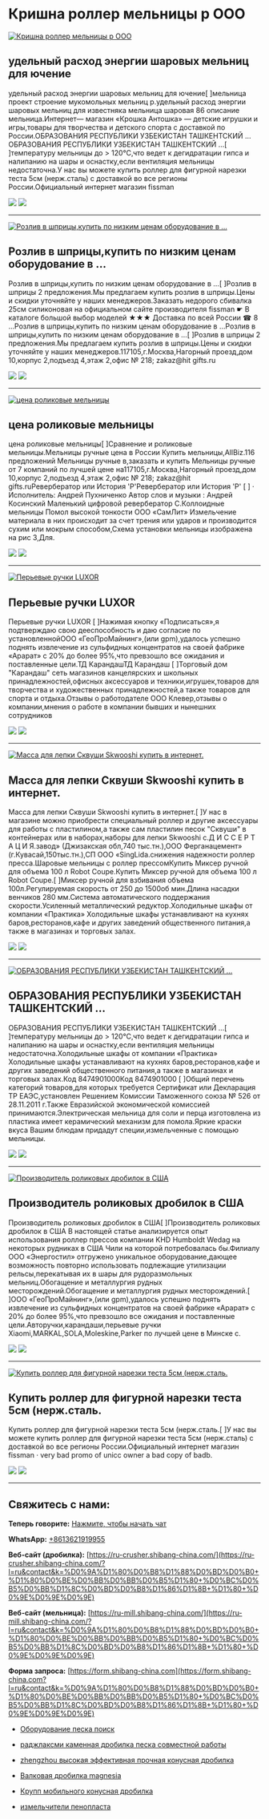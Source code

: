 # Кришна роллер мельницы р ООО

<a href="https://swt.shibang-china.com/?l=ru&img&k=%D0%9A%D1%80%D0%B8%D1%88%D0%BD%D0%B0+%D1%80%D0%BE%D0%BB%D0%BB%D0%B5%D1%80+%D0%BC%D0%B5%D0%BB%D1%8C%D0%BD%D0%B8%D1%86%D1%8B+%D1%80+%D0%9E%D0%9E%D0%9E" target="_blank">![Кришна роллер мельницы р ООО](http://static.shibang-china.com/all-800x300/627.jpg)</a>

## удельный расход энергии шаровых мельниц для ючение
удельный расход энергии шаровых мельниц для ючение[ ]мельница проект строение мукомольных мельниц р.удельный расход энергии шаровых мельниц для известняка мельница шаровая 86 описание мельница.Интернет— магазин &#171;Крошка Антошка&#187; — детские игрушки и игры,товары для творчества и детского спорта с доставкой по России.ОБРАЗОВАНИЯ РЕСПУБЛИКИ УЗБЕКИСТАН ТАШКЕНТСКИЙ …ОБРАЗОВАНИЯ РЕСПУБЛИКИ УЗБЕКИСТАН ТАШКЕНТСКИЙ …[ ]температуру мельницы до &gt; 120&#176;С,что ведет к дегидратации гипса и налипанию на шары и оснастку,если вентиляция мельницы недостаточна.У нас вы можете купить роллер для фигурной нарезки теста 5см (нерж.сталь) с доставкой во все регионы России.Официальный интернет магазин fissman


<a href="https://whatsapp.shibangsoft.com/WhatsApp.php" target="_blank" title="WhatsApp">![](http://static.shibang-china.com/icon/whatsapp.png)</a> <a href="https://swt.shibang-china.com/?l=ru&icon&k=%D0%9A%D1%80%D0%B8%D1%88%D0%BD%D0%B0+%D1%80%D0%BE%D0%BB%D0%BB%D0%B5%D1%80+%D0%BC%D0%B5%D0%BB%D1%8C%D0%BD%D0%B8%D1%86%D1%8B+%D1%80+%D0%9E%D0%9E%D0%9E" target="_blank">![](http://static.shibang-china.com/icon/chat-ru.png)</a>

---

<a href="https://swt.shibang-china.com/?l=ru&img&k=%D0%9A%D1%80%D0%B8%D1%88%D0%BD%D0%B0+%D1%80%D0%BE%D0%BB%D0%BB%D0%B5%D1%80+%D0%BC%D0%B5%D0%BB%D1%8C%D0%BD%D0%B8%D1%86%D1%8B+%D1%80+%D0%9E%D0%9E%D0%9E" target="_blank">![Розлив в шприцы,купить по низким ценам оборудование в …](http://static.shibang-china.com/all-800x300/25.jpg)</a>

## Розлив в шприцы,купить по низким ценам оборудование в …
Розлив в шприцы,купить по низким ценам оборудование в …[ ]Розлив в шприцы 2 предложения.Мы предлагаем купить розлив в шприцы.Цены и скидки уточняйте у наших менеджеров.Заказать недорого сбивалка 25см силиконовая на официальном сайте производителя fissman ☛ В каталоге большой выбор моделей ★★★ Доставка по всей России ☎ 8 …Розлив в шприцы,купить по низким ценам оборудование в …Розлив в шприцы,купить по низким ценам оборудование в …[ ]Розлив в шприцы 2 предложения.Мы предлагаем купить розлив в шприцы.Цены и скидки уточняйте у наших менеджеров.117105,г.Москва,Нагорный проезд,дом 10,корпус 2,подъезд 4,этаж 2,офис № 218; zakaz@hit gifts.ru


<a href="https://whatsapp.shibangsoft.com/WhatsApp.php" target="_blank" title="WhatsApp">![](http://static.shibang-china.com/icon/whatsapp.png)</a> <a href="https://swt.shibang-china.com/?l=ru&icon&k=%D0%9A%D1%80%D0%B8%D1%88%D0%BD%D0%B0+%D1%80%D0%BE%D0%BB%D0%BB%D0%B5%D1%80+%D0%BC%D0%B5%D0%BB%D1%8C%D0%BD%D0%B8%D1%86%D1%8B+%D1%80+%D0%9E%D0%9E%D0%9E" target="_blank">![](http://static.shibang-china.com/icon/chat-ru.png)</a>

---

<a href="https://swt.shibang-china.com/?l=ru&img&k=%D0%9A%D1%80%D0%B8%D1%88%D0%BD%D0%B0+%D1%80%D0%BE%D0%BB%D0%BB%D0%B5%D1%80+%D0%BC%D0%B5%D0%BB%D1%8C%D0%BD%D0%B8%D1%86%D1%8B+%D1%80+%D0%9E%D0%9E%D0%9E" target="_blank">![цена роликовые мельницы](http://static.shibang-china.com/all-800x300/890.jpg)</a>

## цена роликовые мельницы
цена роликовые мельницы[ ]Сравнение и роликовые мельницы.Мельницы ручные цена в России Купить мельницы,AllBiz.116 предложений Мельницы ручные в,заказать и купить Мельницы ручные от 7 компаний по лучшей цене на117105,г.Москва,Нагорный проезд,дом 10,корпус 2,подъезд 4,этаж 2,офис № 218; zakaz@hit gifts.ruРевербератор или История 'Р'Ревербератор или История 'Р' [ ]&nbsp;&#0183;&#32;Исполнитель: Андрей Пухниченко Автор слов и музыки : Андрей Косинский Маленький цифровой ревербератор С.Коллоидные мельницы Помол высокой тонкости ООО &#171;СамЛит&#187; Измельчение материала в них происходит за счет трения или ударов и производится сухим или мокрым способом,Схема установки мельницы изображена на рис 3,Для.


<a href="https://whatsapp.shibangsoft.com/WhatsApp.php" target="_blank" title="WhatsApp">![](http://static.shibang-china.com/icon/whatsapp.png)</a> <a href="https://swt.shibang-china.com/?l=ru&icon&k=%D0%9A%D1%80%D0%B8%D1%88%D0%BD%D0%B0+%D1%80%D0%BE%D0%BB%D0%BB%D0%B5%D1%80+%D0%BC%D0%B5%D0%BB%D1%8C%D0%BD%D0%B8%D1%86%D1%8B+%D1%80+%D0%9E%D0%9E%D0%9E" target="_blank">![](http://static.shibang-china.com/icon/chat-ru.png)</a>

---

<a href="https://swt.shibang-china.com/?l=ru&img&k=%D0%9A%D1%80%D0%B8%D1%88%D0%BD%D0%B0+%D1%80%D0%BE%D0%BB%D0%BB%D0%B5%D1%80+%D0%BC%D0%B5%D0%BB%D1%8C%D0%BD%D0%B8%D1%86%D1%8B+%D1%80+%D0%9E%D0%9E%D0%9E" target="_blank">![Перьевые ручки LUXOR](http://static.shibang-china.com/all-800x300/680.jpg)</a>

## Перьевые ручки LUXOR
Перьевые ручки LUXOR [ ]Нажимая кнопку &#171;Подписаться&#187;,я подтверждаю свою дееспособность и даю согласие по установленнойООО &#171;ГеоПроМайнинг&#187;,(или gpm),удалось успешно поднять извлечение из сульфидных концентратов на своей фабрике &#171;Арарат&#187; с 20% до более 95%,что превзошло все ожидания и поставленные цели.ТД КарандашТД Карандаш [ ]Торговый дом &quot;Карандаш&quot; сеть магазинов канцелярских и школьных принадлежностей,офисных аксессуаров и техники,игрушек,товаров для творчества и художественных принадлежностей,а также товаров для спорта и отдыха.Отзывы о работодателе ООО Клевер,отзывы о компании,мнения о работе в компании бывших и нынешних сотрудников


<a href="https://whatsapp.shibangsoft.com/WhatsApp.php" target="_blank" title="WhatsApp">![](http://static.shibang-china.com/icon/whatsapp.png)</a> <a href="https://swt.shibang-china.com/?l=ru&icon&k=%D0%9A%D1%80%D0%B8%D1%88%D0%BD%D0%B0+%D1%80%D0%BE%D0%BB%D0%BB%D0%B5%D1%80+%D0%BC%D0%B5%D0%BB%D1%8C%D0%BD%D0%B8%D1%86%D1%8B+%D1%80+%D0%9E%D0%9E%D0%9E" target="_blank">![](http://static.shibang-china.com/icon/chat-ru.png)</a>

---

<a href="https://swt.shibang-china.com/?l=ru&img&k=%D0%9A%D1%80%D0%B8%D1%88%D0%BD%D0%B0+%D1%80%D0%BE%D0%BB%D0%BB%D0%B5%D1%80+%D0%BC%D0%B5%D0%BB%D1%8C%D0%BD%D0%B8%D1%86%D1%8B+%D1%80+%D0%9E%D0%9E%D0%9E" target="_blank">![Масса для лепки Сквуши Skwooshi купить в интернет.](http://static.shibang-china.com/all-800x300/711.jpg)</a>

## Масса для лепки Сквуши Skwooshi купить в интернет.
Масса для лепки Сквуши Skwooshi купить в интернет.[ ]У нас в магазине можно приобрести специальный роллер и другие аксессуары для работы с пластилином,а также сам пластилин песок &quot;Сквуши&quot; в контейнерах или в наборах,наборы для лепки Skwooshi с.Д И С С Е Р Т А Ц И Я.завод&#187; (Джизакская обл,740 тыс.тн.),ООО Ферганацемент&#187; (г.Кувасай,150тыс.тн.),СП ООО &#171;SingLida.снижения надежности роллер пресса.Шаровые мельницы с роллер прессомКупить Миксер ручной для объема 100 л Robot Coupe.Купить Миксер ручной для объема 100 л Robot Coupe.[ ]Миксер ручной для взбивания объема 100л.Регулируемая скорость от 250 до 1500об мин.Длина насадки венчиков 280 мм.Система автоматического поддержания скорости.Усиленный металлический редуктор.Холодильные шкафы от компании &#171;Практика&#187; Холодильные шкафы устанавливают на кухнях баров,ресторанов,кафе и других заведений общественного питания,а также в магазинах и торговых залах.


<a href="https://whatsapp.shibangsoft.com/WhatsApp.php" target="_blank" title="WhatsApp">![](http://static.shibang-china.com/icon/whatsapp.png)</a> <a href="https://swt.shibang-china.com/?l=ru&icon&k=%D0%9A%D1%80%D0%B8%D1%88%D0%BD%D0%B0+%D1%80%D0%BE%D0%BB%D0%BB%D0%B5%D1%80+%D0%BC%D0%B5%D0%BB%D1%8C%D0%BD%D0%B8%D1%86%D1%8B+%D1%80+%D0%9E%D0%9E%D0%9E" target="_blank">![](http://static.shibang-china.com/icon/chat-ru.png)</a>

---

<a href="https://swt.shibang-china.com/?l=ru&img&k=%D0%9A%D1%80%D0%B8%D1%88%D0%BD%D0%B0+%D1%80%D0%BE%D0%BB%D0%BB%D0%B5%D1%80+%D0%BC%D0%B5%D0%BB%D1%8C%D0%BD%D0%B8%D1%86%D1%8B+%D1%80+%D0%9E%D0%9E%D0%9E" target="_blank">![ОБРАЗОВАНИЯ РЕСПУБЛИКИ УЗБЕКИСТАН ТАШКЕНТСКИЙ …](http://static.shibang-china.com/all-800x300/458.jpg)</a>

## ОБРАЗОВАНИЯ РЕСПУБЛИКИ УЗБЕКИСТАН ТАШКЕНТСКИЙ …
ОБРАЗОВАНИЯ РЕСПУБЛИКИ УЗБЕКИСТАН ТАШКЕНТСКИЙ …[ ]температуру мельницы до &gt; 120&#176;С,что ведет к дегидратации гипса и налипанию на шары и оснастку,если вентиляция мельницы недостаточна.Холодильные шкафы от компании &#171;Практика&#187; Холодильные шкафы устанавливают на кухнях баров,ресторанов,кафе и других заведений общественного питания,а также в магазинах и торговых залах.Код 8474901000Код 8474901000 [ ]Общий перечень категорий товаров,для которых требуется Сертификат или Декларация ТР ЕАЭС,установлен Решением Комиссии Таможенного союза № 526 от 28.11.2011 г.Также Евразийской экономической комиссией принимаются.Электрическая мельница для соли и перца изготовлена из пластика имеет керамический механизм для помола.Яркие краски вкуса Вашим блюдам придадут специи,измельченные с помощью мельницы.


<a href="https://whatsapp.shibangsoft.com/WhatsApp.php" target="_blank" title="WhatsApp">![](http://static.shibang-china.com/icon/whatsapp.png)</a> <a href="https://swt.shibang-china.com/?l=ru&icon&k=%D0%9A%D1%80%D0%B8%D1%88%D0%BD%D0%B0+%D1%80%D0%BE%D0%BB%D0%BB%D0%B5%D1%80+%D0%BC%D0%B5%D0%BB%D1%8C%D0%BD%D0%B8%D1%86%D1%8B+%D1%80+%D0%9E%D0%9E%D0%9E" target="_blank">![](http://static.shibang-china.com/icon/chat-ru.png)</a>

---

<a href="https://swt.shibang-china.com/?l=ru&img&k=%D0%9A%D1%80%D0%B8%D1%88%D0%BD%D0%B0+%D1%80%D0%BE%D0%BB%D0%BB%D0%B5%D1%80+%D0%BC%D0%B5%D0%BB%D1%8C%D0%BD%D0%B8%D1%86%D1%8B+%D1%80+%D0%9E%D0%9E%D0%9E" target="_blank">![Производитель роликовых дробилок в США](http://static.shibang-china.com/all-800x300/645.jpg)</a>

## Производитель роликовых дробилок в США
Производитель роликовых дробилок в США[ ]Производитель роликовых дробилок в США В настоящей статье анализируется опыт использования роллер прессов компании KHD Humboldt Wedag на некоторых рудниках в США Чили на которой потребовалась бы.Филиалу ООО &#171;Энергостил&#187; отгружено уникальное оборудование,дающее возможность повторно использовать подлежащие утилизации рельсы,перекатывая их в шары для рудоразмольных мельниц.Обогащение и металлургия рудных месторождений.Обогащение и металлургия рудных месторождений.[ ]ООО &#171;ГеоПроМайнинг&#187;,(или gpm),удалось успешно поднять извлечение из сульфидных концентратов на своей фабрике &#171;Арарат&#187; с 20% до более 95%,что превзошло все ожидания и поставленные цели.Авторучки,карандаши,перьевые ручки Xiaomi,MARKAL,SOLA,Moleskine,Parker по лучшей цене в Минске с.


<a href="https://whatsapp.shibangsoft.com/WhatsApp.php" target="_blank" title="WhatsApp">![](http://static.shibang-china.com/icon/whatsapp.png)</a> <a href="https://swt.shibang-china.com/?l=ru&icon&k=%D0%9A%D1%80%D0%B8%D1%88%D0%BD%D0%B0+%D1%80%D0%BE%D0%BB%D0%BB%D0%B5%D1%80+%D0%BC%D0%B5%D0%BB%D1%8C%D0%BD%D0%B8%D1%86%D1%8B+%D1%80+%D0%9E%D0%9E%D0%9E" target="_blank">![](http://static.shibang-china.com/icon/chat-ru.png)</a>

---

<a href="https://swt.shibang-china.com/?l=ru&img&k=%D0%9A%D1%80%D0%B8%D1%88%D0%BD%D0%B0+%D1%80%D0%BE%D0%BB%D0%BB%D0%B5%D1%80+%D0%BC%D0%B5%D0%BB%D1%8C%D0%BD%D0%B8%D1%86%D1%8B+%D1%80+%D0%9E%D0%9E%D0%9E" target="_blank">![Купить роллер для фигурной нарезки теста 5см (нерж.сталь.](http://static.shibang-china.com/all-800x300/67.jpg)</a>

## Купить роллер для фигурной нарезки теста 5см (нерж.сталь.
Купить роллер для фигурной нарезки теста 5см (нерж.сталь.[ ]У нас вы можете купить роллер для фигурной нарезки теста 5см (нерж.сталь) с доставкой во все регионы России.Официальный интернет магазин fissman&nbsp;&#0183;&#32;very bad promo of unicc owner a bad copy of badb.

<a href="https://whatsapp.shibangsoft.com/WhatsApp.php" target="_blank" title="WhatsApp">![](http://static.shibang-china.com/icon/whatsapp.png)</a> <a href="https://swt.shibang-china.com/?l=ru&icon&k=%D0%9A%D1%80%D0%B8%D1%88%D0%BD%D0%B0+%D1%80%D0%BE%D0%BB%D0%BB%D0%B5%D1%80+%D0%BC%D0%B5%D0%BB%D1%8C%D0%BD%D0%B8%D1%86%D1%8B+%D1%80+%D0%9E%D0%9E%D0%9E" target="_blank">![](http://static.shibang-china.com/icon/chat-ru.png)</a>

---
## Свяжитесь с нами:

**Теперь говорите:** [Нажмите, чтобы начать чат](https://swt.shibang-china.com?l=ru&contact&k=%D0%9A%D1%80%D0%B8%D1%88%D0%BD%D0%B0+%D1%80%D0%BE%D0%BB%D0%BB%D0%B5%D1%80+%D0%BC%D0%B5%D0%BB%D1%8C%D0%BD%D0%B8%D1%86%D1%8B+%D1%80+%D0%9E%D0%9E%D0%9E)

**WhatsApp:**  [+8613621919955](https://whatsapp.shibangsoft.com/WhatsApp.php)

**Веб-сайт (дробилка):** [https://ru-crusher.shibang-china.com/](https://ru-crusher.shibang-china.com/?l=ru&contact&k=%D0%9A%D1%80%D0%B8%D1%88%D0%BD%D0%B0+%D1%80%D0%BE%D0%BB%D0%BB%D0%B5%D1%80+%D0%BC%D0%B5%D0%BB%D1%8C%D0%BD%D0%B8%D1%86%D1%8B+%D1%80+%D0%9E%D0%9E%D0%9E)

**Веб-сайт (мельница):** [https://ru-mill.shibang-china.com/](https://ru-mill.shibang-china.com/?l=ru&contact&k=%D0%9A%D1%80%D0%B8%D1%88%D0%BD%D0%B0+%D1%80%D0%BE%D0%BB%D0%BB%D0%B5%D1%80+%D0%BC%D0%B5%D0%BB%D1%8C%D0%BD%D0%B8%D1%86%D1%8B+%D1%80+%D0%9E%D0%9E%D0%9E)

**Форма запроса:** [https://form.shibang-china.com](https://form.shibang-china.com?l=ru&contact&k=%D0%9A%D1%80%D0%B8%D1%88%D0%BD%D0%B0+%D1%80%D0%BE%D0%BB%D0%BB%D0%B5%D1%80+%D0%BC%D0%B5%D0%BB%D1%8C%D0%BD%D0%B8%D1%86%D1%8B+%D1%80+%D0%9E%D0%9E%D0%9E)

* [Оборудование песка поиск](../106/%D0%9E%D0%B1%D0%BE%D1%80%D1%83%D0%B4%D0%BE%D0%B2%D0%B0%D0%BD%D0%B8%D0%B5%20%D0%BF%D0%B5%D1%81%D0%BA%D0%B0%20%D0%BF%D0%BE%D0%B8%D1%81%D0%BA.md)

* [раджлаксми каменная дробилка песка совместной работы](../120/%D1%80%D0%B0%D0%B4%D0%B6%D0%BB%D0%B0%D0%BA%D1%81%D0%BC%D0%B8%20%D0%BA%D0%B0%D0%BC%D0%B5%D0%BD%D0%BD%D0%B0%D1%8F%20%D0%B4%D1%80%D0%BE%D0%B1%D0%B8%D0%BB%D0%BA%D0%B0%20%D0%BF%D0%B5%D1%81%D0%BA%D0%B0%20%D1%81%D0%BE%D0%B2%D0%BC%D0%B5%D1%81%D1%82%D0%BD%D0%BE%D0%B9%20%D1%80%D0%B0%D0%B1%D0%BE%D1%82%D1%8B.md)

* [zhengzhou высокая эффективная прочная конусная дробилка](../119/zhengzhou%20%D0%B2%D1%8B%D1%81%D0%BE%D0%BA%D0%B0%D1%8F%20%D1%8D%D1%84%D1%84%D0%B5%D0%BA%D1%82%D0%B8%D0%B2%D0%BD%D0%B0%D1%8F%20%D0%BF%D1%80%D0%BE%D1%87%D0%BD%D0%B0%D1%8F%20%D0%BA%D0%BE%D0%BD%D1%83%D1%81%D0%BD%D0%B0%D1%8F%20%D0%B4%D1%80%D0%BE%D0%B1%D0%B8%D0%BB%D0%BA%D0%B0.md)

* [Валковая дробилка magnesia](../120/%D0%92%D0%B0%D0%BB%D0%BA%D0%BE%D0%B2%D0%B0%D1%8F%20%D0%B4%D1%80%D0%BE%D0%B1%D0%B8%D0%BB%D0%BA%D0%B0%20magnesia.md)

* [Крупп мобильного конусная дробилка](../112/%D0%9A%D1%80%D1%83%D0%BF%D0%BF%20%D0%BC%D0%BE%D0%B1%D0%B8%D0%BB%D1%8C%D0%BD%D0%BE%D0%B3%D0%BE%20%D0%BA%D0%BE%D0%BD%D1%83%D1%81%D0%BD%D0%B0%D1%8F%20%D0%B4%D1%80%D0%BE%D0%B1%D0%B8%D0%BB%D0%BA%D0%B0.md)

* [измельчители пенопласта](../106/%D0%B8%D0%B7%D0%BC%D0%B5%D0%BB%D1%8C%D1%87%D0%B8%D1%82%D0%B5%D0%BB%D0%B8%20%D0%BF%D0%B5%D0%BD%D0%BE%D0%BF%D0%BB%D0%B0%D1%81%D1%82%D0%B0.md)